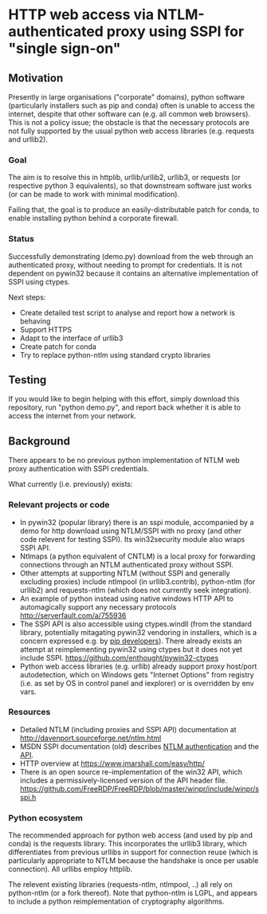 
HTTP web access via NTLM-authenticated proxy using SSPI for "single sign-on"
============================================================================

Motivation
----------

Presently in large organisations ("corporate" domains), python software 
(particularly installers such as pip and conda) often is unable to access the 
internet, despite that other software can (e.g. all common web browsers).
This is not a policy issue; the obstacle is that the necessary protocols are
not fully supported by the usual python web access libraries (e.g. requests
and urllib2).

### Goal

The aim is to resolve this in httplib, urllib/urllib2, urllib3, or requests
(or respective python 3 equivalents), so that downstream software just works
(or can be made to work with minimal modification).

Failing that, the goal is to produce an easily-distributable patch for conda,
to enable installing python behind a corporate firewall.

### Status

Successfully demonstrating (demo.py) download from the web through an 
authenticated proxy, without needing to prompt for credentials. 
It is not dependent on pywin32 because it contains an alternative 
implementation of SSPI using ctypes.

Next steps:
-   Create detailed test script to analyse and report how a network is behaving
-   Support HTTPS
-   Adapt to the interface of urllib3
-   Create patch for conda
-   Try to replace python-ntlm using standard crypto libraries

Testing
-------

If you would like to begin helping with this effort, simply download this 
repository, run "python demo.py", and report back whether it is able to access 
the internet from your network.

Background
----------

There appears to be no previous python implementation of NTLM web proxy 
authentication with SSPI credentials. 

What currently (i.e. previously) exists:

### Relevant projects or code
-   In pywin32 (popular library) there is an sspi module, accompanied by a demo
    for http download using NTLM/SSPI with no proxy (and other code relevent
    for testing SSPI). Its win32security module also wraps SSPI API.
-   Ntlmaps (a python equivalent of CNTLM) is a local proxy for forwarding 
    connections through an NTLM authenticated proxy without SSPI.
-   Other attempts at supporting NTLM (without SSPI and generally excluding
    proxies) include ntlmpool (in urllib3.contrib), python-ntlm (for urllib2)
    and requests-ntlm (which does not currently seek integration).
-   An example of python instead using native windows HTTP API to automagically
    support any necessary protocols http://serverfault.com/a/755936
-   The SSPI API is also accessible using ctypes.windll (from the standard 
    library, potentially mitagating pywin32 vendoring in installers, which
    is a concern expressed e.g. by
    [pip developers](https://github.com/pypa/pip/pull/3419)).
    There already exists an attempt at reimplementing pywin32 using ctypes 
    but it does not yet include SSPI. 
    https://github.com/enthought/pywin32-ctypes
-   Python web access libraries (e.g. urllib) already support proxy host/port
    autodetection, which on Windows gets "Internet Options" from registry (i.e.
    as set by OS in control panel and iexplorer) or is overridden by env vars.

### Resources
-   Detailed NTLM (including proxies and SSPI API) documentation at 
    http://davenport.sourceforge.net/ntlm.html
-   MSDN SSPI documentation (old) describes 
    [NTLM authentication](https://msdn.microsoft.com/en-us/library/bb742535.aspx)
    and the [API](https://msdn.microsoft.com/en-us/library/windows/desktop/aa375512(v=vs.85).aspx).
-   HTTP overview at https://www.jmarshall.com/easy/http/ 
-   There is an open source re-implementation of the win32 API, which includes
    a permissively-licensed version of the API header file.
    https://github.com/FreeRDP/FreeRDP/blob/master/winpr/include/winpr/sspi.h

### Python ecosystem

The recommended approach for python web access (and used by pip and conda) is
the requests library. This incorporates the urllib3 library, which 
differentiates from previous urllibs in support for connection reuse (which is
particularly appropriate to NTLM because the handshake is once per usable
connection). All urllibs employ httplib.

The relevent existing libraries (requests-ntlm, ntlmpool, ..) all rely on
python-ntlm (or a fork thereof). Note that python-ntlm is LGPL, and appears
to include a python reimplementation of cryptography algorithms. 
